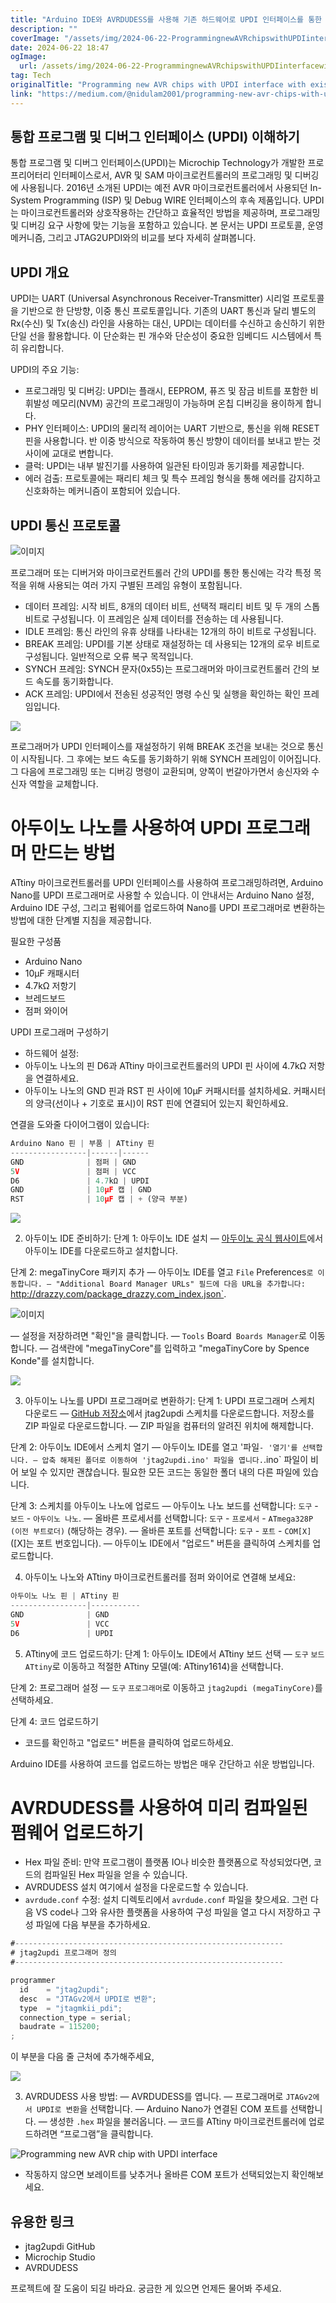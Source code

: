 ```yaml
---
title: "Arduino IDE와 AVRDUDESS를 사용해 기존 하드웨어로 UPDI 인터페이스를 통한 새로운 AVR 칩 프로그래밍하는 방법"
description: ""
coverImage: "/assets/img/2024-06-22-ProgrammingnewAVRchipswithUPDIinterfacewithexistinghardwareUsingArduinoIDEandAVRDUDESS_0.png"
date: 2024-06-22 18:47
ogImage: 
  url: /assets/img/2024-06-22-ProgrammingnewAVRchipswithUPDIinterfacewithexistinghardwareUsingArduinoIDEandAVRDUDESS_0.png
tag: Tech
originalTitle: "Programming new AVR chips with UPDI interface with existing hardware. (Using Arduino IDE and AVRDUDESS)"
link: "https://medium.com/@nidulam2001/programming-new-avr-chips-with-updi-interface-with-existing-hardware-79757a933156"
---
```



## 통합 프로그램 및 디버그 인터페이스 (UPDI) 이해하기

통합 프로그램 및 디버그 인터페이스(UPDI)는 Microchip Technology가 개발한 프로프리어터리 인터페이스로서, AVR 및 SAM 마이크로컨트롤러의 프로그래밍 및 디버깅에 사용됩니다. 2016년 소개된 UPDI는 예전 AVR 마이크로컨트롤러에서 사용되던 In-System Programming (ISP) 및 Debug WIRE 인터페이스의 후속 제품입니다. UPDI는 마이크로컨트롤러와 상호작용하는 간단하고 효율적인 방법을 제공하며, 프로그래밍 및 디버깅 요구 사항에 맞는 기능을 포함하고 있습니다. 본 문서는 UPDI 프로토콜, 운영 메커니즘, 그리고 JTAG2UPDI와의 비교를 보다 자세히 살펴봅니다.

## UPDI 개요

UPDI는 UART (Universal Asynchronous Receiver-Transmitter) 시리얼 프로토콜을 기반으로 한 단방향, 이중 통신 프로토콜입니다. 기존의 UART 통신과 달리 별도의 Rx(수신) 및 Tx(송신) 라인을 사용하는 대신, UPDI는 데이터를 수신하고 송신하기 위한 단일 선을 활용합니다. 이 단순화는 핀 개수와 단순성이 중요한 임베디드 시스템에서 특히 유리합니다.

<div class="content-ad"></div>

UPDI의 주요 기능:
- 프로그래밍 및 디버깅: UPDI는 플래시, EEPROM, 퓨즈 및 잠금 비트를 포함한 비휘발성 메모리(NVM) 공간의 프로그래밍이 가능하며 온칩 디버깅을 용이하게 합니다.
- PHY 인터페이스: UPDI의 물리적 레이어는 UART 기반으로, 통신을 위해 RESET 핀을 사용합니다. 반 이중 방식으로 작동하여 통신 방향이 데이터를 보내고 받는 것 사이에 교대로 변합니다.
- 클럭: UPDI는 내부 발진기를 사용하여 일관된 타이밍과 동기화를 제공합니다.
- 에러 검출: 프로토콜에는 패리티 체크 및 특수 프레임 형식을 통해 에러를 감지하고 신호화하는 메커니즘이 포함되어 있습니다.

## UPDI 통신 프로토콜

![이미지](/assets/img/2024-06-22-ProgrammingnewAVRchipswithUPDIinterfacewithexistinghardwareUsingArduinoIDEandAVRDUDESS_0.png)

프로그래머 또는 디버거와 마이크로컨트롤러 간의 UPDI를 통한 통신에는 각각 특정 목적을 위해 사용되는 여러 가지 구별된 프레임 유형이 포함됩니다.

<div class="content-ad"></div>

- 데이터 프레임: 시작 비트, 8개의 데이터 비트, 선택적 패리티 비트 및 두 개의 스톱 비트로 구성됩니다. 이 프레임은 실제 데이터를 전송하는 데 사용됩니다.
- IDLE 프레임: 통신 라인의 유휴 상태를 나타내는 12개의 하이 비트로 구성됩니다.
- BREAK 프레임: UPDI를 기본 상태로 재설정하는 데 사용되는 12개의 로우 비트로 구성됩니다. 일반적으로 오류 복구 목적입니다.
- SYNCH 프레임: SYNCH 문자(0x55)는 프로그래머와 마이크로컨트롤러 간의 보드 속도를 동기화합니다.
- ACK 프레임: UPDI에서 전송된 성공적인 명령 수신 및 실행을 확인하는 확인 프레임입니다.

<img src="/assets/img/2024-06-22-ProgrammingnewAVRchipswithUPDIinterfacewithexistinghardwareUsingArduinoIDEandAVRDUDESS_1.png" />

프로그래머가 UPDI 인터페이스를 재설정하기 위해 BREAK 조건을 보내는 것으로 통신이 시작됩니다. 그 후에는 보드 속도를 동기화하기 위해 SYNCH 프레임이 이어집니다. 그 다음에 프로그래밍 또는 디버깅 명령이 교환되며, 양쪽이 번갈아가면서 송신자와 수신자 역할을 교체합니다.

# 아두이노 나노를 사용하여 UPDI 프로그래머 만드는 방법

<div class="content-ad"></div>

ATtiny 마이크로컨트롤러를 UPDI 인터페이스를 사용하여 프로그래밍하려면, Arduino Nano를 UPDI 프로그래머로 사용할 수 있습니다. 이 안내서는 Arduino Nano 설정, Arduino IDE 구성, 그리고 펌웨어를 업로드하여 Nano를 UPDI 프로그래머로 변환하는 방법에 대한 단계별 지침을 제공합니다.

필요한 구성품

- Arduino Nano
- 10μF 캐패시터
- 4.7kΩ 저항기
- 브레드보드
- 점퍼 와이어

UPDI 프로그래머 구성하기

<div class="content-ad"></div>

- 하드웨어 설정:
- 아두이노 나노의 핀 D6과 ATtiny 마이크로컨트롤러의 UPDI 핀 사이에 4.7kΩ 저항을 연결하세요.
- 아두이노 나노의 GND 핀과 RST 핀 사이에 10μF 커패시터를 설치하세요. 커패시터의 양극(선이나 + 기호로 표시)이 RST 핀에 연결되어 있는지 확인하세요.

연결을 도와줄 다이어그램이 있습니다:

```js
Arduino Nano 핀 | 부품 | ATtiny 핀
-----------------|------|------
GND              | 점퍼 | GND
5V               | 점퍼 | VCC
D6               | 4.7kΩ | UPDI
GND              | 10μF 캡 | GND
RST              | 10μF 캡 | + (양극 부분)
```

<img src="/assets/img/2024-06-22-ProgrammingnewAVRchipswithUPDIinterfacewithexistinghardwareUsingArduinoIDEandAVRDUDESS_2.png" />

<div class="content-ad"></div>

2. 아두이노 IDE 준비하기:
단계 1: 아두이노 IDE 설치
— [아두이노 공식 웹사이트](https://www.arduino.cc/en/software)에서 아두이노 IDE를 다운로드하고 설치합니다.

단계 2: megaTinyCore 패키지 추가
— 아두이노 IDE를 열고 `File` Preferences`로 이동합니다.
— "Additional Board Manager URLs" 필드에 다음 URL을 추가합니다: `http://drazzy.com/package_drazzy.com_index.json`.

![이미지](/assets/img/2024-06-22-ProgrammingnewAVRchipswithUPDIinterfacewithexistinghardwareUsingArduinoIDEandAVRDUDESS_3.png)

— 설정을 저장하려면 "확인"을 클릭합니다.
— `Tools` Board` Boards Manager`로 이동합니다.
— 검색란에 "megaTinyCore"를 입력하고 "megaTinyCore by Spence Konde"를 설치합니다.

<div class="content-ad"></div>

<img src="/assets/img/2024-06-22-프로그래밍newAVR칩을기존하드웨어를이용해서UPDI인터페이스로바꾸기_4.png" />

3. 아두이노 나노를 UPDI 프로그래머로 변환하기:
단계 1: UPDI 프로그래머 스케치 다운로드
— [GitHub 저장소](https://github.com/ElTangas/jtag2updi)에서 jtag2updi 스케치를 다운로드합니다. 저장소를 ZIP 파일로 다운로드합니다.
— ZIP 파일을 컴퓨터의 알려진 위치에 해제합니다.

단계 2: 아두이노 IDE에서 스케치 열기
— 아두이노 IDE를 열고 '파일` - '열기'를 선택합니다.
— 압축 해제된 폴더로 이동하여 'jtag2updi.ino' 파일을 엽니다. `.ino` 파일이 비어 보일 수 있지만 괜찮습니다. 필요한 모든 코드는 동일한 폴더 내의 다른 파일에 있습니다.

단계 3: 스케치를 아두이노 나노에 업로드
— 아두이노 나노 보드를 선택합니다: `도구` - `보드` - `아두이노 나노`.
— 올바른 프로세서를 선택합니다: `도구` - `프로세서` - `ATmega328P (이전 부트로더)` (해당하는 경우).
— 올바른 포트를 선택합니다: `도구` - `포트` - `COM[X]` ([X]는 포트 번호입니다).
— 아두이노 IDE에서 "업로드" 버튼을 클릭하여 스케치를 업로드합니다.

<div class="content-ad"></div>

4. 아두이노 나노와 ATtiny 마이크로컨트롤러를 점퍼 와이어로 연결해 보세요:

```js
아두이노 나노 핀 | ATtiny 핀
-----------------|-----------
GND              | GND
5V               | VCC
D6               | UPDI
```

5. ATtiny에 코드 업로드하기:
단계 1: 아두이노 IDE에서 ATtiny 보드 선택
— `도구` `보드` `ATtiny`로 이동하고 적절한 ATtiny 모델(예: ATtiny1614)을 선택합니다.

단계 2: 프로그래머 설정
— `도구` `프로그래머`로 이동하고 `jtag2updi (megaTinyCore)`를 선택하세요.

<div class="content-ad"></div>

단계 4: 코드 업로드하기
- 코드를 확인하고 "업로드" 버튼을 클릭하여 업로드하세요.

Arduino IDE를 사용하여 코드를 업로드하는 방법은 매우 간단하고 쉬운 방법입니다.

# AVRDUDESS를 사용하여 미리 컴파일된 펌웨어 업로드하기

- Hex 파일 준비:
만약 프로그램이 플랫폼 IO나 비슷한 플랫폼으로 작성되었다면, 코드의 컴파일된 Hex 파일을 얻을 수 있습니다.
- AVRDUDESS 설치
여기에서 설정을 다운로드할 수 있습니다.
- `avrdude.conf` 수정:
설치 디렉토리에서 `avrdude.conf` 파일을 찾으세요.
그런 다음 VS code나 그와 유사한 플랫폼을 사용하여 구성 파일을 열고 다시 저장하고 구성 파일에 다음 부분을 추가하세요.

<div class="content-ad"></div>

```js
#------------------------------------------------------------
# jtag2updi 프로그래머 정의
#------------------------------------------------------------

programmer
  id    = "jtag2updi";
  desc  = "JTAGv2에서 UPDI로 변환";
  type  = "jtagmkii_pdi";
  connection_type = serial;
  baudrate = 115200;
;
```

이 부분을 다음 줄 근처에 추가해주세요,

<img src="/assets/img/2024-06-22-ProgrammingnewAVRchipswithUPDIinterfacewithexistinghardwareUsingArduinoIDEandAVRDUDESS_5.png" />

3. AVRDUDESS 사용 방법:
— AVRDUDESS를 엽니다.
— 프로그래머로 `JTAGv2에서 UPDI로 변환`을 선택합니다.
— Arduino Nano가 연결된 COM 포트를 선택합니다.
— 생성한 `.hex` 파일을 불러옵니다.
— 코드를 ATtiny 마이크로컨트롤러에 업로드하려면 “프로그램”을 클릭합니다.

<div class="content-ad"></div>


![Programming new AVR chip with UPDI interface](/assets/img/2024-06-22-ProgrammingnewAVRchipswithUPDIinterfacewithexistinghardwareUsingArduinoIDEandAVRDUDESS_6.png)

- 작동하지 않으면 보레이트를 낮추거나 올바른 COM 포트가 선택되었는지 확인해보세요.

## 유용한 링크

- jtag2updi GitHub
- Microchip Studio
- AVRDUDESS


<div class="content-ad"></div>

프로젝트에 잘 도움이 되길 바라요. 궁금한 게 있으면 언제든 물어봐 주세요.